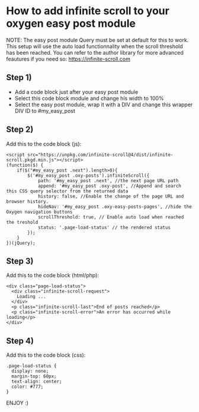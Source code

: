 
# How to add infinite scroll to your oxygen easy post module

NOTE: 
The easy post module Query must be set at default for this to work.
This setup will use the auto load functionnality when the scroll threshold has been reached. 
You can refer to the author library for more advanced feautures if you need so: https://infinite-scroll.com

## Step 1)

- Add a code block just after your easy post module
- Select this code block module and change his width to 100%
- Select the easy post module, wrap it with a DIV and change this wrapper DIV ID to #my_easy_post

## Step 2)

Add this to the code block (js):
```
<script src="https://unpkg.com/infinite-scroll@4/dist/infinite-scroll.pkgd.min.js"></script>
(function($) {
    if($("#my_easy_post .next").length>0){
        $('#my_easy_post .oxy-posts').infiniteScroll({
            path: '#my_easy_post .next', //the next page URL path
            append: '#my_easy_post .oxy-post', //Append and search this CSS query selector from the returned data
            history: false, //Enable the change of the page URL and browser history.
            hideNav: '#my_easy_post .oxy-easy-posts-pages', //hide the Oxygen navigation buttons
            scrollThreshold: true, // Enable auto load when reached the treshold
            status: '.page-load-status' // the rendered status
        });
    }
})(jQuery);
```

## Step 3)

Add this to the code block (html/php):
```
<div class="page-load-status">
  <div class="infinite-scroll-request">
    Loading ...
  </div>
  <p class="infinite-scroll-last">End of posts reached</p>
  <p class="infinite-scroll-error">An error has occurred while loading</p>
</div>
```

## Step 4)

Add this to the code block (css):
```
.page-load-status {
  display: none;
  margin-top: 60px;
  text-align: center;
  color: #777;
}
```

ENJOY :)

